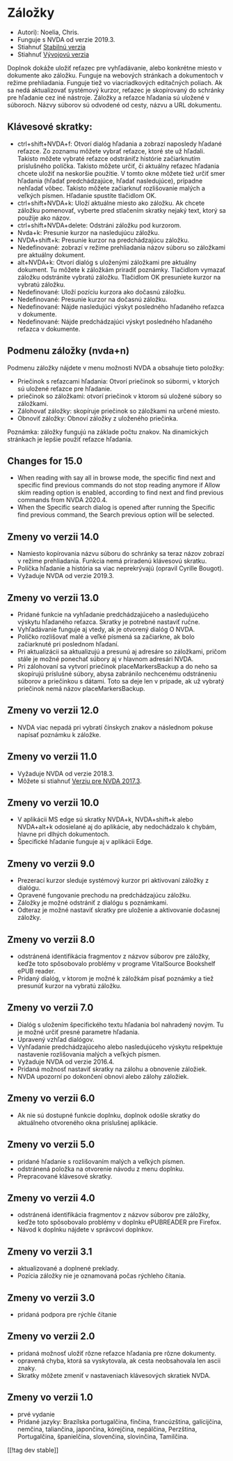 # Záložky #
* Autori): Noelia, Chris.
* Funguje s NVDA od verzie 2019.3.
* Stiahnuť [Stabilnú verzia][1]
* Stiahnuť [Vývojovú verzia][2]

Doplnok dokáže uložiť reťazec pre vyhľadávanie, alebo konkrétne miesto v
dokumente ako záložku. Funguje na webových stránkach a dokumentoch v režime
prehliadania. Funguje tiež vo viacriadkových editačných poliach. Ak sa nedá
aktualizovať systémový kurzor, reťazec je skopírovaný do schránky pre
hľadanie cez iné nástroje. Záložky a reťazce hľadania sú uložené v
súboroch. Názvy súborov sú odvodené od cesty, názvu a URL dokumentu.

## Klávesové skratky: ##

*	ctrl+shift+NVDA+f: Otvorí dialóg hľadania a zobrazí naposledy hľadané
  reťazce. Zo zoznamu môžete vybrať reťazce, ktoré ste už hľadali. Takisto
  môžete vybraté reťazce odstrániťz histórie začiarknutím príslušného
  políčka. Takisto môžete určiť, či aktuálny reťazec hľadania chcete uložiť
  na neskoršie použitie. V tomto okne môžete tiež určiť smer hľadania
  (hľadať predchádzajúce, hľadať nasledujúce), prípadne nehľadať
  vôbec. Takisto môžete začiarknuť rozlišovanie malých a veľkých
  písmen. Hľadanie spustíte tlačidlom OK.
*	ctrl+shift+NVDA+k: Uloží aktuálne miesto ako záložku. Ak chcete záložku
  pomenovať, vyberte pred stlačením skratky nejaký text, ktorý sa použije
  ako názov.
*	ctrl+shift+NVDA+delete: Odstráni záložku pod kurzorom.
*	Nvda+k: Presunie kurzor na nasledujúcu záložku.
*	NVDA+shift+k: Presunie kurzor na predchádzajúcu záložku.
*	Nedefinované: zobrazí v režime prehliadania názov súboru so záložkami pre
  aktuálny dokument.
*	alt+NVDA+k: Otvorí dialóg s uloženými záložkami pre aktuálny dokument. Tu
  môžete k záložkám priradiť poznámky. Tlačidlom vymazať záložku odstránite
  vybratú záložku. Tlačidlom OK presuniete kurzor na vybratú záložku.
*	Nedefinované: Uloží pozíciu kurzora ako dočasnú záložku.
*	Nedefinované: Presunie kurzor na dočasnú záložku.
*	Nedefinované: Nájde nasledujúci výskyt posledného hľadaného reťazca v
  dokumente.
*	Nedefinované: Nájde predchádzajúci výskyt posledného hľadaného reťazca v
  dokumente.


## Podmenu záložky (nvda+n) ##

Podmenu záložky nájdete v menu možnosti NVDA a obsahuje tieto položky:

*	Priečinok s reťazcami hľadania: Otvorí priečinok so súbormi, v ktorých sú
  uložené reťazce pre hľadanie.
*	priečinok so záložkami: otvorí priečinok v ktorom sú uložené súbory so
  záložkami.
*	Zálohovať záložky: skopíruje priečinok so záložkami na určené miesto.
*	Obnoviť záložky: Obnoví záložky z uloženého priečinka.

Poznámka: záložky fungujú na základe počtu znakov. Na dinamických stránkach
je lepšie použiť reťazce hľadania.

## Changes for 15.0 ##

* When reading with say all in browse mode, the specific find next and
  specific find previous commands do not stop reading anymore if Allow skim
  reading option is enabled, according to find next and find previous
  commands from NVDA 2020.4.
* When the Specific search dialog is opened after running the Specific find
  previous command, the Search previous option will be selected.


## Zmeny vo verzii 14.0 ##
*	Namiesto kopírovania názvu súboru do schránky sa teraz názov zobrazí v
  režime prehliadania. Funkcia nemá priradenú klávesovú skratku.
*	Políčka hľadanie a história sa viac neprekrývajú (opravil Cyrille Bougot).
*	Vyžaduje NVDA od verzie 2019.3.

## Zmeny vo verzii 13.0 ##
*	Pridané funkcie na vyhľadanie predchádzajúceho a nasledujúceho výskytu
  hľadaného reťazca. Skratky je potrebné nastaviť ručne.
*	Vyhľadávanie funguje aj vtedy, ak je otvorený dialóg O NVDA.
*	Políčko rozlišovať malé a veľké písmená sa začiarkne, ak bolo začiarknuté
  pri poslednom hľadaní.
*	Pri aktualizácii sa aktualizujú a presunú aj adresáre so záložkami, pričom
  stále je možné ponechať súbory aj v hlavnom adresári NVDA.
*	Pri zálohovaní sa vytvorí priečinok placeMarkersBackup a do neho sa
  skopírujú príslušné súbory, abysa zabránilo nechcenému odstráneniu súborov
  a priečinkou s dátami. Toto sa deje len v prípade, ak už vybratý priečinok
  nemá  názov placeMarkersBackup.

## Zmeny vo verzii 12.0 ##
*	NVDA viac nepadá pri vybratí čínskych znakov a následnom pokuse napísať
  poznámku k záložke.

## Zmeny vo verzii 11.0 ##
*	Vyžaduje NVDA od verzie 2018.3.
*	Môžete si stiahnuť [Verziu pre NVDA 2017.3][3].

## Zmeny vo verzii 10.0 ##
*	V aplikácii MS edge sú skratky NVDA+k, NVDA+shift+k alebo NVDA+alt+k
  odosielané aj do aplikácie, aby nedochádzalo k chybám, hlavne pri dlhých
  dokumentoch.
*	Špecifické hľadanie funguje aj v aplikácii Edge.

## Zmeny vo verzii 9.0
*	Prezerací kurzor sleduje systémový kurzor pri aktivovaní záložky z
  dialógu.
*	Opravené fungovanie prechodu na predchádzajúcu záložku.
*	Záložky je možné odstrániť z dialógu s poznámkami.
*	Odteraz je možné nastaviť skratky pre uloženie a aktivovanie dočasnej
  záložky.

## Zmeny vo verzii 8.0 ##
*	odstránená identifikácia fragmentov z názvov súborov pre záložky, keďže
  toto spôsobovalo problémy v programe VitalSource Bookshelf ePUB reader.
*	Pridaný dialóg, v ktorom je možné k záložkám písať poznámky a tiež
  presunúť kurzor na vybratú záložku.

## Zmeny vo verzii 7.0 ##
*	Dialóg s uložením špecifického textu hľadania bol nahradený novým. Tu je
  možné určiť presné parametre hľadania.
*	Upravený vzhľad dialógov.
*	Vyhľadanie predchádzajúceho alebo nasledujúceho výskytu rešpektuje
  nastavenie rozlišovania malých a veľkých písmen.
*	Vyžaduje NVDA od verzie 2016.4.
*	Pridaná možnosť nastaviť skratky na zálohu a obnovenie záložiek.
*	NVDA upozorní po dokončení obnovi alebo zálohy záložiek.

## Zmeny vo verzii 6.0 ##
* Ak nie sú dostupné funkcie doplnku, doplnok odošle skratky do aktuálneho
  otvoreného okna príslušnej aplikácie.

## Zmeny vo verzii 5.0 ##
* pridané hľadanie s rozlišovaním malých a veľkých písmen.
* odstránená položka na otvorenie návodu z menu doplnku.
* Prepracované klávesové skratky.

## Zmeny vo verzii 4.0 ##
* odstránená identifikácia fragmentov z názvov súborov pre záložky, keďže
  toto spôsobovalo problémy v doplnku ePUBREADER pre Firefox.
* Návod k doplnku nájdete v správcovi doplnkov.

## Zmeny vo verzii 3.1 ##
* aktualizované a doplnené preklady.
* Pozícia záložky nie je oznamovaná počas rýchleho čítania.

## Zmeny vo verzii 3.0 ##
* pridaná podpora pre rýchle čítanie

## Zmeny vo verzii 2.0 ##
* pridaná možnosť uložiť rôzne reťazce hľadania pre rôzne dokumenty.
* opravená chyba, ktorá sa vyskytovala, ak cesta neobsahovala len ascii
  znaky.
* Skratky môžete zmeniť v nastaveniach klávesových skratiek NVDA.

## Zmeny vo verzii 1.0 ##
* prvé vydanie
* Pridané jazyky: Brazílska portugalčina, fínčina, francúzština,
  galícijčina, nemčina, taliančina, japončina, kórejčina, nepálčina,
  Perzština, Portugalčina, španielčina, slovenčina, slovinčina, Tamilčina.


[[!tag dev stable]]

[1]: https://addons.nvda-project.org/files/get.php?file=pm

[2]: https://addons.nvda-project.org/files/get.php?file=pm-dev

[3]: https://addons.nvda-project.org/files/get.php?file=pm-o
